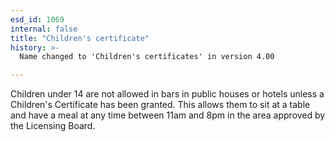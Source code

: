 ```yaml
---
esd_id: 1069
internal: false
title: "Children's certificate"
history: >-
  Name changed to 'Children's certificates' in version 4.00

---
```


Children under 14 are not allowed in bars in public houses or hotels unless a Children's Certificate has been granted.  This allows them to sit at a table and have a meal at any time between 11am and 8pm in the area approved by the Licensing Board.

